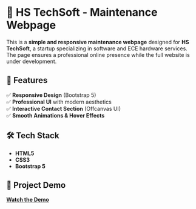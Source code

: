 # 🚀 HS TechSoft - Maintenance Webpage

This is a **simple and responsive maintenance webpage** designed for **HS TechSoft**, a startup specializing in software and ECE hardware services. The page ensures a professional online presence while the full website is under development.  

## 📌 Features  
✅ **Responsive Design** (Bootstrap 5)  
✅ **Professional UI** with modern aesthetics  
✅ **Interactive Contact Section** (Offcanvas UI)  
✅ **Smooth Animations & Hover Effects**  

## 🛠️ Tech Stack  
- **HTML5**  
- **CSS3**  
- **Bootstrap 5**

## 🎥 Project Demo

[**Watch the Demo**](https://github.com/user-attachments/assets/a36a3849-7b83-4477-9bde-fe519059fe73)  
